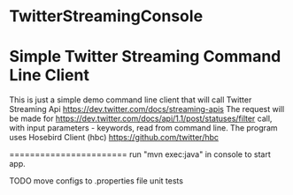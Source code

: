 TwitterStreamingConsole
=======================

Simple Twitter Streaming Command Line Client
=======================

This is just a simple demo command line client that will call Twitter Streaming Api https://dev.twitter.com/docs/streaming-apis 
The request will be made for https://dev.twitter.com/docs/api/1.1/post/statuses/filter call, with input parameters - keywords, read from command line.
The program uses Hosebird Client (hbc) https://github.com/twitter/hbc

=======================
run "mvn exec:java" in console to start app.

TODO
move configs to .properties file
unit tests